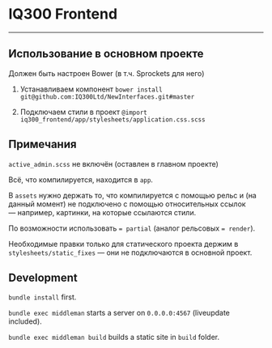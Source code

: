 # IQ300 Frontend
------

## Использование в основном проекте

Должен быть настроен Bower (в т.ч. Sprockets для него)

1. Устанавливаем компонент
```bower install git@github.com:IQ300Ltd/NewInterfaces.git#master```

2. Подключаем стили в проект
```@import iq300_frontend/app/stylesheets/application.css.scss```

## Примечания

`active_admin.scss` не включён (оставлен в главном проекте)

Всё, что компилируется, находится в `app`.

В `assets` нужно держать то, что компилируется с помощью рельс и (на
данный момент) не подключено с помощью относительных ссылок — например,
картинки, на которые ссылаются стили.

По возможности использовать `= partial` (аналог рельсовых `= render`).

Необходимые правки только для статического проекта держим в
`stylesheets/static_fixes` — они не подключаются в основной проект.

## Development

`bundle install` first.

`bundle exec middleman` starts a server on `0.0.0.0:4567` (liveupdate included).

`bundle exec middleman build` builds a static site in `build` folder.

